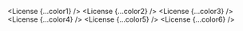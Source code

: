 <script lang="ts">
  import { License } from 'svelte-shields'
  import type { LicensePropsType } from 'svelte-shields';

  const color1: LicensePropsType = {
    license: 'github',
    user: 'shinokada',
    repo: 'svelte-shields',
    color: 'indigo',
  }
  const color2: LicensePropsType = {
    license: 'github',
    user: 'shinokada',
    repo: 'svelte-shields',
    color: '4B0082',
  }
  const color3: LicensePropsType = {
    license: 'github',
    user: 'shinokada',
    repo: 'svelte-shields',
    color: 'rgb(75, 0, 130)',
  }
  const color4: LicensePropsType = {
    license: 'github',
    user: 'shinokada',
    repo: 'svelte-shields',
    color: 'rgba(75, 0, 130, 1)',
  }
  const color5: LicensePropsType = {
    license: 'github',
    user: 'shinokada',
    repo: 'svelte-shields',
    color: 'hsl(275, 100%, 25%)',
  }
  const color6: LicensePropsType = {
    license: 'github',
    user: 'shinokada',
    repo: 'svelte-shields',
    color: 'hsla(275, 100%, 25%, 1)',
  }
</script>

<License {...color1} />
<License {...color2} />
<License {...color3} />
<License {...color4} />
<License {...color5} />
<License {...color6} />